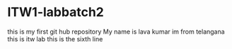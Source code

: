 # ITW1-labbatch2
this is my first git hub repository
My name is lava kumar
im from telangana
this is itw lab
this is the sixth line
